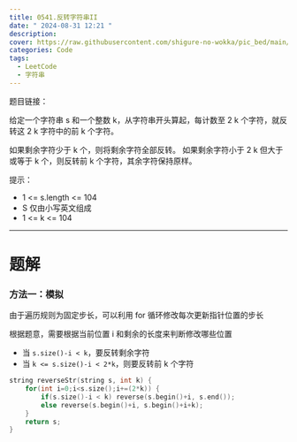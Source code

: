 ```yaml
---
title: 0541.反转字符串II
date: " 2024-08-31 12:21 "
description: 
cover: https://raw.githubusercontent.com/shigure-no-wokka/pic_bed/main/imgs/family_code.jpg
categories: Code
tags:
  - LeetCode
  - 字符串
---
```


题目链接：

给定一个字符串 s 和一个整数 k，从字符串开头算起，每计数至 2 k 个字符，就反转这 2 k 字符中的前 k 个字符。

如果剩余字符少于 k 个，则将剩余字符全部反转。
如果剩余字符小于 2 k 但大于或等于 k 个，则反转前 k 个字符，其余字符保持原样。

提示：
- 1 <= s.length <= 104
- S 仅由小写英文组成
- 1 <= k <= 104

<!--more-->

---

# 题解

### 方法一：模拟

由于遍历规则为固定步长，可以利用 for 循环修改每次更新指针位置的步长

根据题意，需要根据当前位置 i 和剩余的长度来判断修改哪些位置

- 当 `s.size()-i < k`，要反转剩余字符
- 当 `k <= s.size()-i < 2*k`，则要反转前 k 个字符

```cpp
string reverseStr(string s, int k) {
    for(int i=0;i<s.size();i+=(2*k)) {
        if(s.size()-i < k) reverse(s.begin()+i, s.end());
        else reverse(s.begin()+i, s.begin()+i+k);
    }
    return s;
}
```
